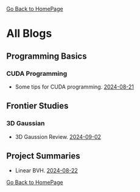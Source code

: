 [Go Back to HomePage](../../index.md)

# All Blogs

## Programming Basics

### CUDA Programming

 - Some tips for CUDA programming. [2024-08-21](./blog2024/001-CUDA_tips.md)

## Frontier Studies

### 3D Gaussian

 - 3D Gaussion Review. [2024-09-02](./blog2024/003-3DGS_review.md)

## Project Summaries

 - Linear BVH. [2024-08-22](./blog2024/002-Linear_BVH.md)


[Go Back to HomePage](../../index.md)
